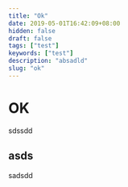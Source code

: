 ```yaml
---
title: "Ok"
date: 2019-05-01T16:42:09+08:00
hidden: false
draft: false
tags: ["test"]
keywords: ["test"]
description: "absadld"
slug: "ok"
---
```

# OK
sdssdd
## asds
sadsdd